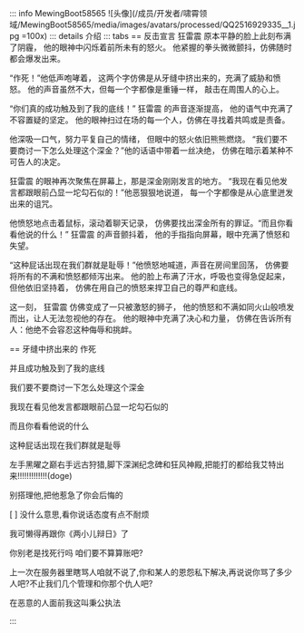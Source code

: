 ::: info MewingBoot58565
![头像](/成员/开发者/啸霄领域/MewingBoot58565/media/images/avatars/processed/QQ2516929335__1.jpg =100x)
::: details 介绍
::: tabs
== 反击宣言
 狂雷震 原本平静的脸上此刻布满了阴霾，
他的眼神中闪烁着前所未有的怒火。
他紧握的拳头微微颤抖，仿佛随时都会爆发出来。

“作死！”他低声咆哮着，
这两个字仿佛是从牙缝中挤出来的，充满了威胁和愤怒。
他的声音虽然不大，但每一个字都像是重锤一样，
敲击在周围人的心上。

“你们真的成功触及到了我的底线！” 狂雷震 的声音逐渐提高，
他的语气中充满了不容置疑的坚定。
他的眼神扫过在场的每一个人，仿佛在寻找着共鸣或是责备。

他深吸一口气，努力平复自己的情绪，
但眼中的怒火依旧熊熊燃烧。
“我们要不要商讨一下怎么处理这个深金？”他的话语中带着一丝决绝，
仿佛在暗示着某种不可告人的决定。

 狂雷震 的眼神再次聚焦在屏幕上，那是深金刚刚发言的地方。
“我现在看见他发言都跟眼前凸显一坨勾石似的！”他恶狠狠地说道，
每一个字都像是从心底里迸发出来的诅咒。

他愤怒地点击着鼠标，滚动着聊天记录，
仿佛要找出深金所有的罪证。“而且你看看他说的什么！” 狂雷震 的声音颤抖着，
他的手指指向屏幕，眼中充满了愤怒和失望。

“这种屁话出现在我们群就是耻辱！”他愤怒地喊道，声音在房间里回荡，
仿佛要将所有的不满和愤怒都倾泻出来。
他的脸上布满了汗水，呼吸也变得急促起来，但他依旧坚持着，
仿佛在用自己的愤怒来捍卫自己的尊严和底线。

这一刻， 狂雷震 仿佛变成了一只被激怒的狮子，
他的愤怒和不满如同火山般喷发而出，让人无法忽视他的存在。
他的眼神中充满了决心和力量，
仿佛在告诉所有人：他绝不会容忍这种侮辱和挑衅。


== 牙缝中挤出来的
作死

并且成功触及到了我的底线

我们要不要商讨一下怎么处理这个深金

我现在看见他发言都跟眼前凸显一坨勾石似的

而且你看看他说的什么

这种屁话出现在我们群就是耻辱

左手黑曜之巅右手远古狩猎,脚下深渊纪念碑和狂风神殿,把能打的都给我艾特出来!!!!!!!!!!!!!(doge)

别搭理他,把他惹急了你会后悔的

[ ] 没什么意思,看你说话态度有点不耐烦

我可懒得再跟你《两小儿辩日》了

你别老是找死行吗
咱们要不算算账吧?

上一次在服务器里瞎骂人咱就不说了,你和某人的恩怨私下解决,再说说你骂了多少人吧?不止我们几个管理和你那个仇人吧?

在恶意的人面前我这叫秉公执法

:::